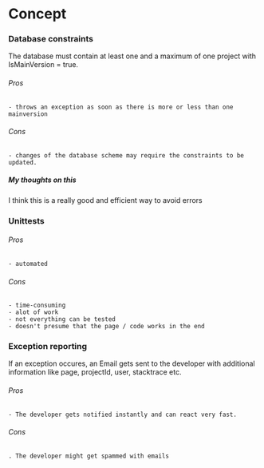 # Concept


### Database constraints

The database must contain at least one  and a maximum of one project with IsMainVersion = true.

###### Pros
    - throws an exception as soon as there is more or less than one mainversion
    
###### Cons
    - changes of the database scheme may require the constraints to be updated.

##### My thoughts on this

I think this is a really good and efficient way to avoid errors




### Unittests

###### Pros
    - automated
    
###### Cons
    - time-consuming
    - alot of work
    - not everything can be tested
    - doesn't presume that the page / code works in the end





### Exception reporting

If an exception occures, an Email gets sent to the developer with additional information like page, projectId, user, stacktrace etc. 

###### Pros
    - The developer gets notified instantly and can react very fast.
    
###### Cons
    . The developer might get spammed with emails
